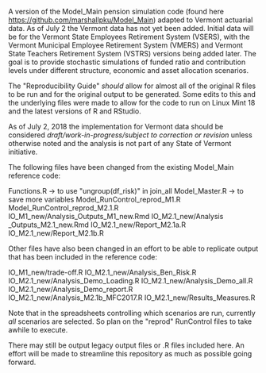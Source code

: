 A version of the Model_Main pension simulation code (found here https://github.com/marshallpku/Model_Main) adapted to Vermont actuarial data.  As of July 2 the Vermont data has not yet been added.  Initial data will be for the Vermont State Employees Retirement System (VSERS), with the Vermont Municipal Employee Retirement System (VMERS) and Vermont State Teachers Retirement System (VSTRS) versions being added later.  The goal is to provide stochastic simulations of funded ratio and contribution levels under different structure, economic and asset allocation scenarios.

The "Reproducibility Guide" *should* allow for almost all of the original R files to be run and for the original output to be generated.  Some edits to this and the underlying files were made to allow for the code to run on Linux Mint 18 and the latest versions of R and RStudio.

As of July 2, 2018 the implementation for Vermont data should be considered *draft/work-in-progress/subject to correction or revision* unless otherwise noted and the analysis is not part of any State of Vermont initiative.

The following files have been changed from the existing Model_Main reference code:

Functions.R -> to use "ungroup(df_risk)" in join_all
Model_Master.R -> to save more variables
Model_RunControl_reprod_M1.R
Model_RunControl_reprod_M2.1.R
IO_M1_new/Analysis_Outputs_M1_new.Rmd
IO_M2.1_new/Analysis _Outputs_M2.1_new.Rmd
IO_M2.1_new/Report_M2.1a.R
IO_M2.1_new/Report_M2.1b.R

Other files have also been changed in an effort to be able to replicate output that has been included in the reference code:

IO_M1_new/trade-off.R
IO_M2.1_new/Analysis_Ben_Risk.R
IO_M2.1_new/Analysis_Demo_Loading.R
IO_M2.1_new/Analysis_Demo_all.R
IO_M2.1_new/Analysis_Demo_report.R
IO_M2.1_new/Analysis_M2.1b_MFC2017.R
IO_M2.1_new/Results_Measures.R

Note that in the spreadsheets controlling which scenarios are run, currently *all* scenarios are selected.  So plan on the "reprod" RunControl files to take awhile to execute.

There may still be output legacy output files or .R files included here.  An effort will be made to streamline this repository as much as possible going forward.
